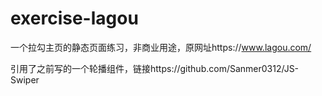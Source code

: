# exercise-lagou
一个拉勾主页的静态页面练习，非商业用途，原网址https://www.lagou.com/

引用了之前写的一个轮播组件，链接https://github.com/Sanmer0312/JS-Swiper
